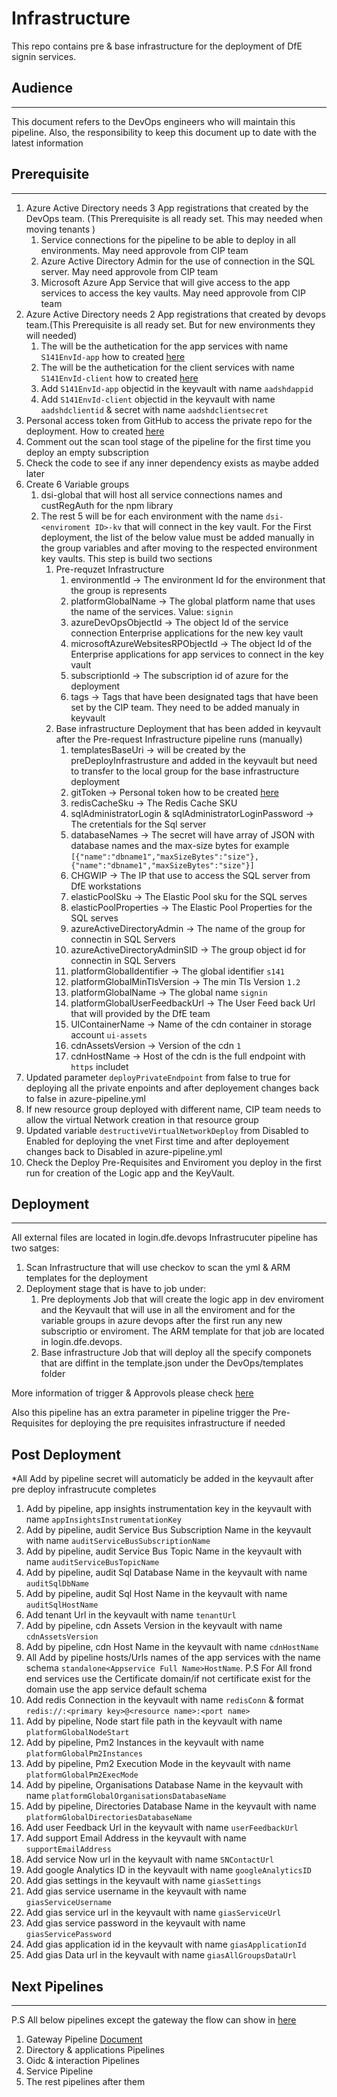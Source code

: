 # Infrastructure

This repo contains pre & base infrastructure for the deployment of DfE signin services.

## Audience
---
This document refers to the DevOps engineers who will maintain this pipeline. Also, the responsibility to keep this document up to date with the latest information

## Prerequisite
---

1. Azure Active Directory needs 3 App registrations that created by the DevOps team. (This Prerequisite is all ready set. This may needed when moving tenants )
   1. Service connections for the pipeline to be able to deploy in all environments. May need approvole from CIP team
   2. Azure Active Directory Admin for the use of connection in the SQL server. May need approvole from CIP team
   3. Microsoft Azure App Service that will give access to the app services to access the key vaults. May need approvole from CIP team
2. Azure Active Directory needs 2 App registrations that created by devops team.(This Prerequisite is all ready set. But for new environments they will needed)
   1. The will be the authetication for the app services with name `S141EnvId-app` how to created [here](https://github.com/DFE-Digital/login.dfe.devops/blob/feature/DSI-5680/Docs/AppRegistrations.md)
   2. The will be the authetication for the client services with name `S141EnvId-client` how to created [here](https://github.com/DFE-Digital/login.dfe.devops/blob/feature/DSI-5680/Docs/AppRegistrations.md)
   3. Add `S141EnvId-app` objectid in the keyvault with name `aadshdappid`
   4. Add `S141EnvId-client` objectid in the keyvault with name `aadshdclientid` & secret with name `aadshdclientsecret`
3. Personal access token from GitHub to access the private repo for the deployment. How to created [here](https://docs.github.com/en/authentication/keeping-your-account-and-data-secure/creating-a-personal-access-token)
4. Comment out the scan tool stage of the pipeline for the first time you deploy an empty subscription
5. Check the code to see if any inner dependency exists as maybe added later
6. Create 6 Variable groups
   1. dsi-global that will host all service connections names and custRegAuth for the npm library
   2. The rest 5 will be for each environment with the name `dsi-<enviroment ID>-kv` that will connect in the key vault. For the First deployment, the list of the below value must be added manually in the group variables and after moving to the respected environment key vaults. This step is build two sections
      1. Pre-requzet Infrastructure
         1.  environmentId -> The environment Id for the environment that the group is represents
         2.  platformGlobalName -> The global platform name that uses the name of the services. Value: `signin`
         3.  azureDevOpsObjectId -> The object Id of the service connection Enterprise applications for the new key vault
         4.  microsoftAzureWebsitesRPObjectId -> The object Id of the Enterprise applications for app services to connect in the key vault
         5.  subscriptionId -> The subscription id of azure for the deployment
         6.  tags -> Tags that have been designated tags that have been set by the CIP team. They need to be added manualy in keyvault
      2. Base infrastructure Deployment that has been added in keyvault after the Pre-request Infrastructure pipeline runs (manually)
         1. templatesBaseUri -> will be created by the preDeployInfrastrusture and added in the keyvault but need to transfer to the local group for the base infrastructure deployment
         2. gitToken -> Personal token how to be created [here]()
         3. redisCacheSku -> The Redis Cache SKU 
         4. sqlAdministratorLogin & sqlAdministratorLoginPassword -> The cretentials for the Sql server 
         5. databaseNames -> The secret will have array of JSON with database names and the max-size bytes for example `[{"name":"dbname1","maxSizeBytes":"size"},{"name":"dbname1","maxSizeBytes":"size"}]`
         6. CHGWIP -> The IP that use to access the SQL server from DfE workstations
         7. elasticPoolSku -> The Elastic Pool sku for the SQL serves
         8. elasticPoolProperties -> The Elastic Pool Properties for the SQL serves
         9.  azureActiveDirectoryAdmin -> The name of the group for connectin in SQL Servers
         10. azureActiveDirectoryAdminSID -> The group object id for connectin in SQL Servers
         11. platformGlobalIdentifier -> The global identifier `s141`
         12. platformGlobalMinTlsVersion -> The min Tls Version `1.2`
         13. platformGlobalName -> The global name `signin`
         14. platformGlobalUserFeedbackUrl -> The User Feed back Url that will provided by the DfE team
         15. UIContainerName -> Name of the cdn container in storage account `ui-assets`
         16. cdnAssetsVersion -> Version of the cdn `1`
         17. cdnHostName -> Host of the cdn is the full endpoint with `https` includet
7. Updated parameter `deployPrivateEndpoint` from false to true for deploying all the private enpoints and after deployement changes back to false in azure-pipeline.yml
8. If new resource group deployed with different name, CIP team needs to allow the virtual Network creation in that resource group
9.  Updated variable `destructiveVirtualNetworkDeploy` from Disabled to Enabled for deploying the vnet First time and after deployement changes back to Disabled in azure-pipeline.yml
10. Check the Deploy Pre-Requisites and Enviroment you deploy in the first run for creation of the Logic app and the KeyVault.

## Deployment
---
All external files are located in login.dfe.devops 
Infrastrucuter pipeline has two satges:

1. Scan Infrastructure that will use checkov to scan the yml & ARM templates for the deployment
2. Deployment stage that is have to job under:
   1. Pre deployments Job that will create the logic app in dev enviroment and the Keyvault that will use in all the enviroment and for the variable groups in azure devops after the first run any new subscriptio or enviroment. The ARM template for that job are located in login.dfe.devops.
   2. Base infrastructure Job that will deploy all the specify componets that are diffint in the template.json under the DevOps/templates folder

More information of trigger & Approvols please check [here](https://github.com/DFE-Digital/login.dfe.devops/blob/main/Docs/PipelineTrigger.md)

Also this pipeline has an extra parameter in pipeline trigger the Pre-Requisites for deploying the pre requisites infrastructure if needed 

## Post Deployment

*All Add by pipeline secret will automaticly be added in the keyvault after pre deploy infrastrucute completes 

1. Add by pipeline, app insights instrumentation key in the keyvault with name `appInsightsInstrumentationKey`
2. Add by pipeline, audit Service Bus Subscription Name in the keyvault with name  `auditServiceBusSubscriptionName`
3. Add by pipeline, audit Service Bus Topic Name in the keyvault with name  `auditServiceBusTopicName`
4. Add by pipeline, audit Sql Database Name in the keyvault with name  `auditSqlDbName`
5. Add by pipeline, audit Sql Host Name in the keyvault with name  `auditSqlHostName`
6. Add tenant Url in the keyvault with name `tenantUrl`
7. Add by pipeline, cdn Assets Version in the keyvault with name `cdnAssetsVersion`
8. Add by pipeline, cdn Host Name in the keyvault with name `cdnHostName`
9. All Add by pipeline hosts/Urls names of the app services with the name schema `standalone<Appservice Full Name>HostName`. P.S For All frond end services use the Certificate domain/if not certificate exist for the domain use the app service default schema 
10. Add redis Connection in the keyvault with name `redisConn` & format `redis://:<primary key>@<resource name>:<port name>`
11. Add by pipeline, Node start file path in the keyvault with name `platformGlobalNodeStart`
12. Add by pipeline, Pm2 Instances in the keyvault with name `platformGlobalPm2Instances`
13. Add by pipeline, Pm2 Execution Mode in the keyvault with name `platformGlobalPm2ExecMode`
14. Add by pipeline, Organisations Database Name in the keyvault with name `platformGlobalOrganisationsDatabaseName`
15. Add by pipeline, Directories Database Name in the keyvault with name `platformGlobalDirectoriesDatabaseName`
16. Add user Feedback Url in the keyvault with name `userFeedbackUrl` 
17. Add support Email Address in the keyvault with name `supportEmailAddress` 
18. Add service Now url in the keyvault with name `SNContactUrl`
19. Add google Analytics ID in the keyvault with name `googleAnalyticsID`
20. Add gias settings in the keyvault with name `giasSettings`
21. Add gias service username in the keyvault with name `giasServiceUsername`
22. Add gias service url in the keyvault with name `giasServiceUrl`
23. Add gias service password in the keyvault with name `giasServicePassword`
24. Add gias application id in the keyvault with name `giasApplicationId`
25. Add gias Data url in the keyvault with name `giasAllGroupsDataUrl`

## Next Pipelines 
---
P.S All below pipelines except the gateway the flow can show in [here](https://github.com/DFE-Digital/login.dfe.devops/blob/main/Docs/PipelineFlow.md)

1. Gateway Pipeline [Document](Gateway.md)
2. Directory & applications Pipelines
3. Oidc & interaction Pipelines
4. Service Pipeline
5. The rest pipelines after them 
